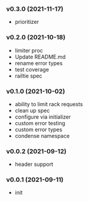 ###  v0.3.0  (2021-11-17)
- prioritizer

###  v0.2.0  (2021-10-18)
- limiter proc
- Update README.md
- rename error types
- test coverage
- railtie spec

###  v0.1.0  (2021-10-02)
- ability to limit rack requests
- clean up spec
- configure via initializer
- custom error testing
- custom error types
- condense namespace

###  v0.0.2  (2021-09-12)
- header support

###  v0.0.1  (2021-09-11)
- init

